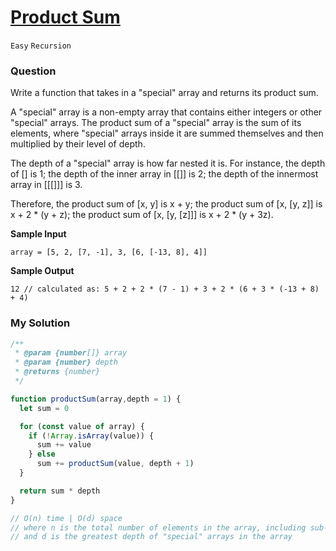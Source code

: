 # [Product Sum](https://www.algoexpert.io/questions/product-sum)

`Easy` `Recursion`

### Question
Write a function that takes in a "special" array and returns its product sum.

A "special" array is a non-empty array that contains either integers or other "special" arrays. The product sum of a "special" array is the sum of its elements, where "special" arrays inside it are summed themselves and then multiplied by their level of depth.

The depth of a "special" array is how far nested it is. For instance, the depth of [] is 1; the depth of the inner array in [[]] is 2; the depth of the innermost array in [[[]]] is 3.

Therefore, the product sum of [x, y] is x + y; the product sum of [x, [y, z]] is x + 2 * (y + z); the product sum of [x, [y, [z]]] is x + 2 * (y + 3z).

**Sample Input**
```
array = [5, 2, [7, -1], 3, [6, [-13, 8], 4]]
```

**Sample Output**
```
12 // calculated as: 5 + 2 + 2 * (7 - 1) + 3 + 2 * (6 + 3 * (-13 + 8) + 4)
```

### My Solution
```js
/**
 * @param {number[]} array
 * @param {number} depth 
 * @returns {number}
 */

function productSum(array,depth = 1) {
  let sum = 0

  for (const value of array) {
    if (!Array.isArray(value)) {
      sum += value
    } else
      sum += productSum(value, depth + 1)
  }

  return sum * depth
}

// O(n) time | O(d) space
// where n is the total number of elements in the array, including sub-elements,
// and d is the greatest depth of "special" arrays in the array
```
